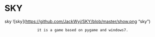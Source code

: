 SKY
===

sky 
 ![sky](https://github.com/JackWyj/SKY/blob/master/show.png “sky”)
 
                   it is a game based on pygame and windows7. 
                   
                   
 
